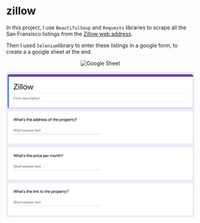 # zillow

In this project, I use ```BeautifulSoup``` and ```Requests``` libraries to scrape all the San Fransisco listings from the [Zillow web address](https://www.zillow.com/homes/San-Francisco,-CA_rb/).

Then I used ```Selenium```library to enter these listings in a google form, to create a a google sheet at the end.

<p align="center">
  <img src="" width="350" title="Google Sheet">
</p>


![alt text](https://github.com/devCharaf/zillow/blob/main/Images/googleForm.png?raw=true)
